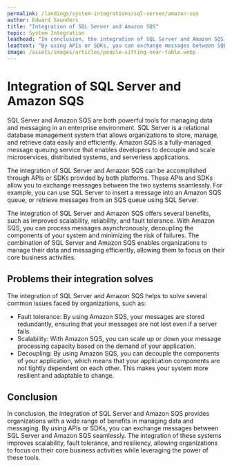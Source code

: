 ```yaml
---
permalink: /landings/system-integrations/sql-server/amazon-sqs
author: Edward Saunders
title: "Integration of SQL Server and Amazon SQS"
topic: System Integration
leadhead: "In conclusion, the integration of SQL Server and Amazon SQS provides organizations with a wide range of benefits in managing data and messaging"
leadtext: "By using APIs or SDKs, you can exchange messages between SQL Server and Amazon SQS seamlessly. The integration of these systems improves scalability, fault tolerance, and resiliency, allowing organizations to focus on their core business activities while leveraging the power of these tools."
image: /assets/images/articles/people-sitting-near-table.webp
---
```

<div class="arttext">    <h1>Integration of SQL Server and Amazon SQS</h1>
    <p>
        SQL Server and Amazon SQS are both powerful tools for managing data and messaging in an enterprise environment. SQL Server is a relational database management system that allows organizations to store, manage, and retrieve data easily and efficiently. Amazon SQS is a fully-managed message queuing service that enables developers to decouple and scale microservices, distributed systems, and serverless applications.
    </p>
    <p>
        The integration of SQL Server and Amazon SQS can be accomplished through APIs or SDKs provided by both platforms. These APIs and SDKs allow you to exchange messages between the two systems seamlessly. For example, you can use SQL Server to insert a message into an Amazon SQS queue, or retrieve messages from an SQS queue using SQL Server.
    </p>
    <p>
        The integration of SQL Server and Amazon SQS offers several benefits, such as improved scalability, reliability, and fault tolerance. With Amazon SQS, you can process messages asynchronously, decoupling the components of your system and minimizing the risk of failures. The combination of SQL Server and Amazon SQS enables organizations to manage their data and messaging efficiently, allowing them to focus on their core business activities.
    </p>
    <h2>Problems their integration solves</h2>
    <p>
        The integration of SQL Server and Amazon SQS helps to solve several common issues faced by organizations, such as:
    </p>
    <ul>
        <li>
            Fault tolerance: By using Amazon SQS, your messages are stored redundantly, ensuring that your messages are not lost even if a server fails.
        </li>
        <li>
            Scalability: With Amazon SQS, you can scale up or down your message processing capacity based on the demand of your application.
        </li>
        <li>
            Decoupling: By using Amazon SQS, you can decouple the components of your application, which means that your application components are not tightly dependent on each other. This makes your system more resilient and adaptable to change.
        </li>
    </ul>
    <h2>Conclusion</h2>
    <p>
        In conclusion, the integration of SQL Server and Amazon SQS provides organizations with a wide range of benefits in managing data and messaging. By using APIs or SDKs, you can exchange messages between SQL Server and Amazon SQS seamlessly. The integration of these systems improves scalability, fault tolerance, and resiliency, allowing organizations to focus on their core business activities while leveraging the power of these tools.
    </p>
</div>